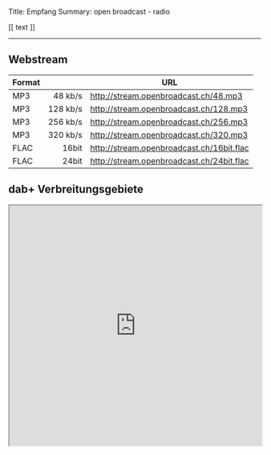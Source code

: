 Title:   Empfang
Summary: open broadcast - radio

[[ text ]]

***


## Webstream

| Format |          | URL                                       |
|--------|---------:|-------------------------------------------|
| MP3    |  48 kb/s | http://stream.openbroadcast.ch/48.mp3     |
| MP3    | 128 kb/s | http://stream.openbroadcast.ch/128.mp3    |
| MP3    | 256 kb/s | http://stream.openbroadcast.ch/256.mp3    |
| MP3    | 320 kb/s | http://stream.openbroadcast.ch/320.mp3    |
| FLAC   |    16bit | http://stream.openbroadcast.ch/16bit.flac |
| FLAC   |    24bit | http://stream.openbroadcast.ch/24bit.flac |


## dab+ Verbreitungsgebiete

<div class="iframe-container">
  <iframe
    width="100%"
    height="480"
    allowfullscreen
    src="https://www.digris.ch/api/v1/infrastructure/embed/program/092210ed-4eb4-483b-814f-21df6ecb1352/" 
  ></iframe>
</div>